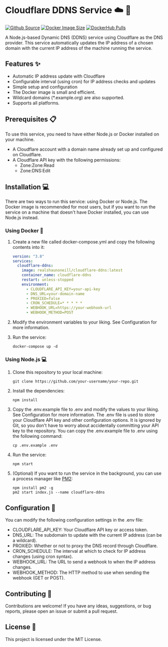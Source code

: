 # Cloudflare DDNS Service :cloud: :arrows_counterclockwise:
[![Github Source](https://img.shields.io/badge/source-github-orange)](https://github.com/realshaunoneill/cloudflare-ddns)
[![Docker Image Size](https://img.shields.io/docker/image-size/realshaunoneill/cloudflare-ddns/latest)](https://hub.docker.com/r/realshaunoneill/cloudflare-ddns)
[![DockerHub Pulls](https://img.shields.io/docker/pulls/realshaunoneill/cloudflare-ddns)](https://hub.docker.com/r/realshaunoneill/cloudflare-ddns 'DockerHub pulls')

A Node.js-based Dynamic DNS (DDNS) service using Cloudflare as the DNS provider. This service automatically updates the IP address of a chosen domain with the current IP address of the machine running the service.

## Features :sparkles:
- Automatic IP address update with Cloudflare
- Configurable interval (using cron) for IP address checks and updates
- Simple setup and configuration
- The Docker image is small and efficient.
- Wildcard domains (*.example.org) are also supported.
- Supports all platforms.

## Prerequisites :clipboard:
To use this service, you need to have either Node.js or Docker installed on your machine.
- A Cloudflare account with a domain name already set up and configured on Cloudflare.
- A Cloudflare API key with the following permissions:
  - Zone:Zone:Read
  - Zone:DNS:Edit


## Installation :computer:
There are two ways to run this service: using Docker or Node.js. The Docker image is recommended for most users, but if you want to run the service on a machine that doesn't have Docker installed, you can use Node.js instead.
### Using Docker :whale:
1. Create a new file called docker-compose.yml and copy the following contents into it:

   ```yaml
   version: "3.8"
   services:
     cloudflare-ddns:
       image: realshaunoneill/cloudflare-ddns:latest
       container_name: cloudflare-ddns
       restart: unless-stopped
       environment:
         - CLOUDFLARE_API_KEY=your-api-key
         - DNS_URL=your-domain-name
         - PROXIED=false
         - CRON_SCHEDULE=* * * * *
         - WEBHOOK_URL=https://your-webhook-url
         - WEBHOOK_METHOD=POST
   ```
2. Modify the environment variables to your liking. See Configuration for more information.
3. Run the service:

   ```shell
   docker-compose up -d
   ```
### Using Node.js :computer:
1. Clone this repository to your local machine:

   ```shell
   git clone https://github.com/your-username/your-repo.git
   ```
2. Install the dependencies:

   ```shell
   npm install
   ```
3. Copy the .env.example file to .env and modify the values to your liking. See Configuration for more information.
The .env file is used to store your Cloudflare API key and other configuration options. It is ignored by Git, so you don't have to worry about accidentally committing your API key to the repository. You can copy the .env.example file to .env using the following command:

   ```shell
   cp .env.example .env
   ```
4. Run the service:

   ```shell
   npm start
   ```
5. (Optional) If you want to run the service in the background, you can use a process manager like [PM2](https://pm2.keymetrics.io/):

   ```shell
   npm install pm2 -g
   pm2 start index.js --name cloudflare-ddns
   ```

## Configuration :wrench:
You can modify the following configuration settings in the .env file:

- CLOUDFLARE_API_KEY: Your Cloudflare API key or access token.
- DNS_URL: The subdomain to update with the current IP address (can be a wildcard).
- PROXIED: Whether or not to proxy the DNS record through Cloudflare.
- CRON_SCHEDULE: The interval at which to check for IP address changes (using cron syntax).
- WEBHOOK_URL: The URL to send a webhook to when the IP address changes.
- WEBHOOK_METHOD: The HTTP method to use when sending the webhook (GET or POST).

## Contributing :handshake:
Contributions are welcome! If you have any ideas, suggestions, or bug reports, please open an issue or submit a pull request.

## License :page_facing_up:
This project is licensed under the MIT License.